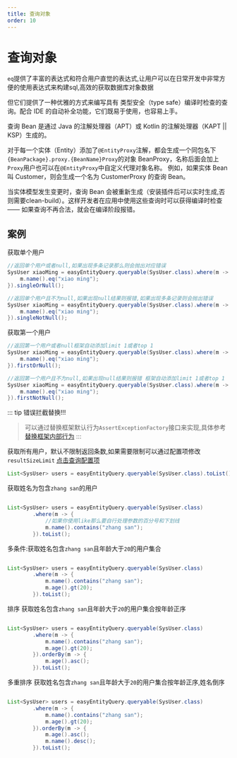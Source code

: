 ```yaml
---
title: 查询对象
order: 10
---
```


# 查询对象
`eq`提供了丰富的表达式和符合用户直觉的表达式,让用户可以在日常开发中非常方便的使用表达式来构建sql,高效的获取数据库对象数据

但它们提供了一种优雅的方式来编写具有 类型安全（type safe）编译时检查的查询。配合 IDE 的自动补全功能，它们既易于使用，也容易上手。

查询 Bean 是通过 Java 的注解处理器（APT）或 Kotlin 的注解处理器（KAPT || KSP）生成的。

对于每一个实体（Entity）添加了`@EntityProxy`注解，都会生成一个同包名下`{BeanPackage}.proxy.{BeanName}Proxy`的对象 BeanProxy，名称后面会加上`Proxy`用户也可以在`@EntityProxy`中自定义代理对象名称。
例如，如果实体 Bean 叫 Customer，则会生成一个名为 CustomerProxy 的查询 Bean。

当实体模型发生变更时，查询 Bean 会被重新生成（安装插件后可以实时生成,否则需要clean-build）。这样开发者在应用中使用这些查询时可以获得编译时检查 —— 如果查询不再合法，就会在编译阶段报错。

## 案例

获取单个用户
```java
//返回单个用户或者null,如果出现多条记录那么则会抛出对应错误
SysUser xiaoMing = easyEntityQuery.queryable(SysUser.class).where(m -> {
    m.name().eq("xiao ming");
}).singleOrNull();

//返回单个用户且不为null,如果出现null结果则报错,如果出现多条记录则会抛出错误
SysUser xiaoMing = easyEntityQuery.queryable(SysUser.class).where(m -> {
    m.name().eq("xiao ming");
}).singleNotNull();
```

获取第一个用户
```java
//返回第一个用户或者null框架自动添加limit 1或者top 1
SysUser xiaoMing = easyEntityQuery.queryable(SysUser.class).where(m -> {
    m.name().eq("xiao ming");
}).firstOrNull();

//返回第一个用户且不为null,如果出现null结果则报错 框架自动添加limit 1或者top 1
SysUser xiaoMing = easyEntityQuery.queryable(SysUser.class).where(m -> {
    m.name().eq("xiao ming");
}).firstNotNull();
```
::: tip 错误拦截替换!!!
> 可以通过替换框架默认行为`AssertExceptionFactory`接口来实现,具体参考[替换框架内部行为](/easy-query-doc/framework/replace-configure)
:::



获取所有用户，默认不限制返回条数,如果需要限制可以通过配置项修改`resultSizeLimit` [点击查询配置项](/easy-query-doc/framework/replace-configure)
```java
List<SysUser> users = easyEntityQuery.queryable(SysUser.class).toList();
```

获取姓名为包含`zhang san`的用户
```java

List<SysUser> users = easyEntityQuery.queryable(SysUser.class)
        .where(m -> {
            //如果你使用like那么要自行处理参数的百分号和下划线
            m.name().contains("zhang san");
        }).toList();
```
多条件:获取姓名包含`zhang san`且年龄大于`20`的用户集合
```java

List<SysUser> users = easyEntityQuery.queryable(SysUser.class)
        .where(m -> {
            m.name().contains("zhang san");
            m.age().gt(20);
        }).toList();
```

排序 获取姓名包含`zhang san`且年龄大于`20`的用户集合按年龄正序
```java

List<SysUser> users = easyEntityQuery.queryable(SysUser.class)
        .where(m -> {
            m.name().contains("zhang san");
            m.age().gt(20);
        }).orderBy(m -> {
            m.age().asc();
        }).toList();
```

多重排序 获取姓名包含`zhang san`且年龄大于`20`的用户集合按年龄正序,姓名倒序
```java

List<SysUser> users = easyEntityQuery.queryable(SysUser.class)
        .where(m -> {
            m.name().contains("zhang san");
            m.age().gt(20);
        }).orderBy(m -> {
            m.age().asc();
            m.name().desc();
        }).toList();
```


